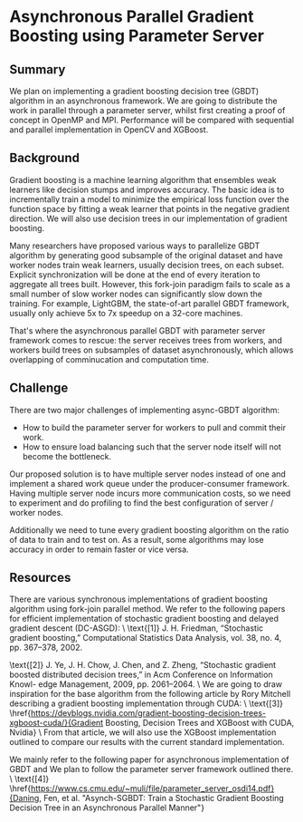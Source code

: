 # Asynchronous Parallel Gradient Boosting using Parameter Server

## Summary
We plan on implementing a gradient boosting decision tree (GBDT) algorithm in an asynchronous framework. We are going to distribute the work in parallel through a parameter server, whilst first creating a proof of concept in OpenMP and MPI. Performance will be compared with sequential and parallel implementation in OpenCV and XGBoost.

## Background
Gradient boosting is a machine learning algorithm that ensembles weak learners like decision stumps and improves accuracy. The basic idea is to incrementally train a model to minimize the empirical loss function over the function space by fitting a weak learner that points in the negative gradient direction. We will also use decision trees in our implementation of gradient boosting.

Many researchers have proposed various ways to parallelize GBDT algorithm by generating good subsample of the original dataset and have worker nodes train weak learners, usually decision trees, on each subset. Explicit synchronization will be done at the end of every iteration to aggregate all trees built. However, this fork-join paradigm fails to scale as a small number of slow worker nodes can significantly slow down the training. For example, LightGBM, the state-of-art parallel GBDT framework, usually only achieve 5x to 7x speedup on a 32-core machines.

That's where the asynchronous parallel GBDT with parameter server framework comes to rescue: the server receives trees from workers, and workers build trees on subsamples of dataset asynchronously, which allows overlapping of comminucation and computation time.

## Challenge
There are two major challenges of implementing async-GBDT algorithm:
* How to build the parameter server for workers to pull and commit their work.
* How to ensure load balancing such that the server node itself will not become the bottleneck.

Our proposed solution is to have multiple server nodes instead of one and implement a shared work queue under the producer-consumer framework. Having multiple server node incurs more communication costs, so we need to experiment and do profiling to find the best configuration of server / worker nodes.

Additionally we need to tune every gradient boosting algorithm on the ratio of data to train and to test on. As a result, some algorithms may lose accuracy in order to remain faster or vice versa.

## Resources
There are various synchronous implementations of gradient boosting algorithm using fork-join parallel method. We refer to the following papers for efficient implementation of stochastic gradient boosting and delayed gradient descent (DC-ASGD): 
\\
\text{[1]} J. H. Friedman, “Stochastic gradient boosting,” Computational Statistics Data Analysis, vol. 38, no. 4, pp. 367–378, 2002.

\text{[2]} J. Ye, J. H. Chow, J. Chen, and Z. Zheng, “Stochastic gradient boosted distributed decision trees,” in Acm Conference on Information Knowl- edge Management, 2009, pp. 2061–2064.
\\
We are going to draw inspiration for the base algorithm from the following article by Rory Mitchell describing a gradient boosting implementation through CUDA:
\\
\text{[3]} \href{https://devblogs.nvidia.com/gradient-boosting-decision-trees-xgboost-cuda/}{Gradient Boosting, Decision Trees and XGBoost with CUDA, Nvidia}
\\
From that article, we will also use the XGBoost implementation outlined to compare our results with the current standard implementation.

We mainly refer to the following paper for asynchronous implementation of GBDT and We plan to follow the parameter server framework outlined there. 
\\
\text{[4]} \href{https://www.cs.cmu.edu/~muli/file/parameter_server_osdi14.pdf}{Daning, Fen, et al. "Asynch-SGBDT: Train a Stochastic Gradient Boosting Decision Tree in an Asynchronous Parallel Manner"}

